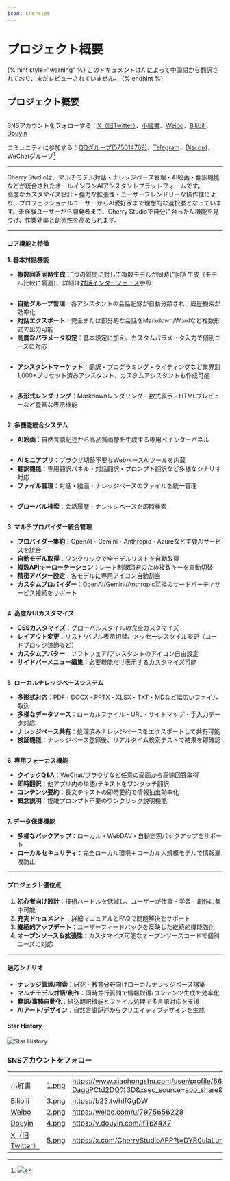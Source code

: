 ```yaml
---
icon: cherries
---
```


# プロジェクト概要

{% hint style="warning" %}
このドキュメントはAIによって中国語から翻訳されており、まだレビューされていません。
{% endhint %}

## プロジェクト概要

<figure><img src=".gitbook/assets/docs-readme-banner1.png" alt=""><figcaption></figcaption></figure>

SNSアカウントをフォローする：[X（旧Twitter）](https://x.com/CherryStudioAPP)、[小紅書](https://www.xiaohongshu.com/user/profile/662b6853000000000b031d9a)、[Weibo](https://weibo.com/u/7975656228)、[Bilibili](https://space.bilibili.com/3546657515898892)、[Douyin](https://www.douyin.com/user/MS4wLjABAAAAmw9A54m5J0hHVMQY5eGrVJ-EHDoOS0hgJ6M1F9MN2Tn2V163A0xrC4_KVzfmQSxC)

コミュニティに参加する：[QQグループ(575014769)](https://qm.qq.com/q/lo0D4qVZKi)、[Telegram](https://t.me/CherryStudioAI)、[Discord](https://discord.gg/wez8HtpxqQ)、WeChatグループ[^1]

***

Cherry Studioは、マルチモデル対話・ナレッジベース管理・AI絵画・翻訳機能などが統合されたオールインワンAIアシスタントプラットフォームです。\
高度なカスタマイズ設計・強力な拡張性・ユーザーフレンドリーな操作性により、プロフェッショナルユーザーからAI愛好家まで理想的な選択肢となっています。未経験ユーザーから開発者まで、Cherry Studioで自分に合ったAI機能を見つけ、作業効率と創造性を高められます。

***

#### **コア機能と特徴**

**1. 基本対話機能**

* **複数回答同時生成**：1つの質問に対して複数モデルが同時に回答生成（モデル比較に最適）、詳細は[対話インターフェース](cherrystudio/preview/chat.md)参照

<figure><img src=".gitbook/assets/docs-readme-1 (1).png" alt=""><figcaption></figcaption></figure>

* **自動グループ管理**：各アシスタントの会話記録が自動分類され、履歴検索が効率化
* **対話エクスポート**：完全または部分的な会話をMarkdown/Wordなど複数形式で出力可能
* **高度なパラメータ設定**：基本設定に加え、カスタムパラメータ入力で個別ニーズに対応

<figure><img src=".gitbook/assets/docs-readme-2 (2).png" alt=""><figcaption></figcaption></figure>

* **アシスタントマーケット**：翻訳・プログラミング・ライティングなど業界別1,000+プリセット済みアシスタント、カスタムアシスタントも作成可能

<figure><img src=".gitbook/assets/docs-readme-4.png" alt=""><figcaption></figcaption></figure>

* **多形式レンダリング**：Markdownレンダリング・数式表示・HTMLプレビューなど豊富な表示機能

<figure><img src=".gitbook/assets/docs-readme-3 (1).png" alt=""><figcaption></figcaption></figure>

**2. 多機能統合システム**

* **AI絵画**：自然言語記述から高品質画像を生成する専用ペインターパネル

<figure><img src=".gitbook/assets/docs-readme-5.png" alt=""><figcaption></figcaption></figure>

* **AIミニアプリ**：ブラウザ切替不要なWebベースAIツールを内蔵
* **翻訳機能**：専用翻訳パネル・対話翻訳・プロンプト翻訳など多様なシナリオ対応
* **ファイル管理**：対話・絵画・ナレッジベースのファイルを統一管理

<figure><img src=".gitbook/assets/docs-readme-6.png" alt=""><figcaption></figcaption></figure>

* **グローバル検索**：会話履歴・ナレッジベースを即時検索

<figure><img src=".gitbook/assets/docs-readme-7.png" alt=""><figcaption></figcaption></figure>

**3. マルチプロバイダー統合管理**

* **プロバイダー集約**：OpenAI・Gemini・Anthropic・Azureなど主要AIサービスを統合
* **自動モデル取得**：ワンクリックで全モデルリストを自動取得
* **複数APIキーローテーション**：レート制限回避のため複数キーを自動切替
* **精密アバター設定**：各モデルに専用アイコン自動割当
* **カスタムプロバイダー**：OpenAI/Gemini/Anthropic互換のサードパーティサービス接続をサポート

<figure><img src=".gitbook/assets/docs-readme-8.png" alt=""><figcaption></figcaption></figure>

**4. 高度なUIカスタマイズ**

* **CSSカスタマイズ**：グローバルスタイルの完全カスタマイズ
* **レイアウト変更**：リスト/バブル表示切替、メッセージスタイル変更（コードブロック装飾など）
* **カスタムアバター**：ソフトウェア/アシスタントのアイコン自由設定
* **サイドバーメニュー編集**：必要機能だけ表示するカスタマイズ可能

<figure><img src=".gitbook/assets/docs-readme-9.png" alt=""><figcaption></figcaption></figure>

**5. ローカルナレッジベースシステム**

* **多形式対応**：PDF・DOCX・PPTX・XLSX・TXT・MDなど幅広いファイル取込
* **多様なデータソース**：ローカルファイル・URL・サイトマップ・手入力データ対応
* **ナレッジベース共有**：処理済みナレッジベースをエクスポートして共有可能
* **検証機能**：ナレッジベース登録後、リアルタイム検索テストで結果を即確認

<figure><img src=".gitbook/assets/docs-readme-10.png" alt=""><figcaption></figcaption></figure>

**6. 専用フォーカス機能**

* **クイックQ\&A**：WeChat/ブラウザなど任意の画面から高速回答取得
* **即時翻訳**：他アプリ内の単語/テキストをワンタッチ翻訳
* **コンテンツ要約**：長文テキストの即時要約で情報抽出効率化
* **概念説明**：複雑プロンプト不要のワンクリック説明機能

<figure><img src=".gitbook/assets/docs-readme-11.png" alt=""><figcaption></figcaption></figure>

**7. データ保護機能**

* **多様なバックアップ**：ローカル・WebDAV・自動定期バックアップをサポート
* **ローカルセキュリティ**：完全ローカル環境＋ローカル大規模モデルで情報漏洩防止

***

#### **プロジェクト優位点**

1. **初心者向け設計**：技術ハードルを低減し、ユーザーが仕事・学習・創作に集中可能
2. **充実ドキュメント**：詳細マニュアルとFAQで問題解決をサポート
3. **継続的アップデート**：ユーザーフィードバックを反映した継続的機能強化
4. **オープンソース＆拡張性**：カスタマイズ可能なオープンソースコードで個別ニーズに対応

***

#### **適応シナリオ**

* **ナレッジ管理/検索**：研究・教育分野向けローカルナレッジベース構築
* **マルチモデル対話/創作**：同時並行質問で情報取得/コンテンツ生成を効率化
* **翻訳/事務自動化**：組込翻訳機能とファイル処理で多言語対応を支援
* **AIアート/デザイン**：自然言語記述からクリエイティブデザインを生成

#### Star History

![Star History](https://urlscan.io/liveshot/?width=1300\&height=620\&url=https://cherrystarhistory.ocool.online/)

### SNSアカウントをフォロー

<table data-view="cards"><thead><tr><th></th><th data-hidden data-card-cover data-type="files"></th><th data-hidden data-card-target data-type="content-ref"></th></tr></thead><tbody><tr><td><a href="https://www.xiaohongshu.com/user/profile/662b6853000000000b031d9a?xsec_token=YB_1nKvlH4r5hPYVVbbsNHF8Y6n6AKlm5-DaggPCtd2DQ%3D&#x26;xsec_source=app_share&#x26;xhsshare=CopyLink&#x26;appuid=662b6853000000000b031d9a&#x26;apptime=1738627324&#x26;share_id=ace5db41b5954fab8d98a2a7865a62bc&#x26;share_channel=copy_link">小紅書</a></td><td><a href=".gitbook/assets/1.png">1.png</a></td><td><a href="https://www.xiaohongshu.com/user/profile/662b6853000000000b031d9a?xsec_token=YB_1nKvlH4r5hPYVVbbsNHF8Y6n6AKlm5-DaggPCtd2DQ%3D&#x26;xsec_source=app_share&#x26;xhsshare=CopyLink&#x26;appuid=662b6853000000000b031d9a&#x26;apptime=1738627324&#x26;share_id=ace5db41b5954fab8d98a2a7865a62bc&#x26;share_channel=copy_link">https://www.xiaohongshu.com/user/profile/662b6853000000000b031d9a?xsec_token=YB_1nKvlH4r5hPYVVbbsNHF8Y6n6AKlm5-DaggPCtd2DQ%3D&#x26;xsec_source=app_share&#x26;xhsshare=CopyLink&#x26;appuid=662b6853000000000b031d9a&#x26;apptime=1738627324&#x26;share_id=ace5db41b5954fab8d98a2a7865a62bc&#x26;share_channel=copy_link</a></td></tr><tr><td><a href="https://b23.tv/hIfGgDW">Bilibili</a></td><td><a href=".gitbook/assets/3.png">3.png</a></td><td><a href="https://b23.tv/hIfGgDW">https://b23.tv/hIfGgDW</a></td></tr><tr><td><a href="https://weibo.com/u/7975656228">Weibo</a></td><td><a href=".gitbook/assets/2.png">2.png</a></td><td><a href="https://weibo.com/u/7975656228">https://weibo.com/u/7975656228</a></td></tr><tr><td><a href="https://v.douyin.com/ifTpX4X7">Douyin</a></td><td><a href=".gitbook/assets/4.png">4.png</a></td><td><a href="https://v.douyin.com/ifTpX4X7">https://v.douyin.com/ifTpX4X7</a></td></tr><tr><td><a href="https://x.com/CherryStudioAPP?t=DYR0ulaLur-bO4Us3bG79A&#x26;s=05">X（旧Twitter）</a></td><td><a href=".gitbook/assets/5.png">5.png</a></td><td><a href="https://x.com/CherryStudioAPP?t=DYR0ulaLur-bO4Us3bG79A&#x26;s=05">https://x.com/CherryStudioAPP?t=DYR0ulaLur-bO4Us3bG79A&#x26;s=05</a></td></tr></tbody></table>

[^1]: ![](.gitbook/assets/image.png)
